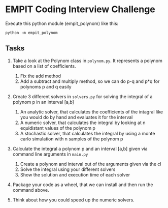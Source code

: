 # EMPIT Coding Interview Challenge

Execute this python module (empit_polynom) like this:

    python -m empit_polynom

## Tasks
1. Take a look at the Polynom class in `polynom.py`. It represents a polynom based on a list of coefficients.
    1. Fix the add method
    2. Add a subtract and multiply method, so we can do p-q and p*q for polynoms p and q easily

2. Create 3 different solvers in `solvers.py` for solving the integral of a polynom p in an interval \[a,b\] 
    1. An analytic solver, that calculates the coefficients of the intagral like you would do by hand and evaluates it for the interval
    2. A numeric solver, that calculates the integral by looking at n equidistant values of the polynom p
    3. A stochastic solver, that calculates the integral by using a monte carlo simulation with n samples of the polynom p

3. Calculate the integral a polynom p and an interval \[a,b\] given via command line arguments in `main.py`
    1. Create a polynom and interval out of the arguments given via the cl
    2. Solve the integral using your different solvers
    3. Show the solution and execution time of each solver

4. Package your code as a wheel, that we can install and then run the command above.

4. Think about how you could speed up the numeric solvers.
